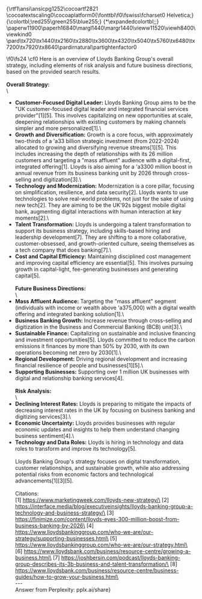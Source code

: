 {\rtf1\ansi\ansicpg1252\cocoartf2821
\cocoatextscaling0\cocoaplatform0{\fonttbl\f0\fswiss\fcharset0 Helvetica;}
{\colortbl;\red255\green255\blue255;}
{\*\expandedcolortbl;;}
\paperw11900\paperh16840\margl1440\margr1440\vieww11520\viewh8400\viewkind0
\pard\tx720\tx1440\tx2160\tx2880\tx3600\tx4320\tx5040\tx5760\tx6480\tx7200\tx7920\tx8640\pardirnatural\partightenfactor0

\f0\fs24 \cf0 Here is an overview of Lloyds Banking Group's overall strategy, including elements of risk analysis and future business directions, based on the provided search results.\
\
**Overall Strategy:**\
\
*   **Customer-Focused Digital Leader:** Lloyds Banking Group aims to be the "UK customer-focused digital leader and integrated financial services provider"[1][5]. This involves capitalizing on new opportunities at scale, deepening relationships with existing customers by making channels simpler and more personalized[1].\
*   **Growth and Diversification:** Growth is a core focus, with approximately two-thirds of a \'a33 billion strategic investment (from 2022-2024) allocated to growing and diversifying revenue streams[1][5]. This includes increasing the depth of relationships with its 26 million customers and targeting a "mass affluent" audience with a digital-first, integrated offering[1]. Lloyds is also aiming for a \'a3300 million boost in annual revenue from its business banking unit by 2026 through cross-selling and digitization[3].\
*   **Technology and Modernization:** Modernization is a core pillar, focusing on simplification, resilience, and data security[2]. Lloyds wants to use technologies to solve real-world problems, not just for the sake of using new tech[2]. They are aiming to be the UK\'92s biggest mobile digital bank, augmenting digital interactions with human interaction at key moments[2].\
*   **Talent Transformation:** Lloyds is undergoing a talent transformation to support its business strategy, including skills-based hiring and leadership development[7]. They are shifting to a more collaborative, customer-obsessed, and growth-oriented culture, seeing themselves as a tech company that does banking[7].\
*    **Cost and Capital Efficiency:** Maintaining disciplined cost management and improving capital efficiency are essential[5]. This involves pursuing growth in capital-light, fee-generating businesses and generating capital[5].\
\
**Future Business Directions:**\
\
*   **Mass Affluent Audience:** Targeting the "mass affluent" segment (individuals with income or wealth above \'a375,000) with a digital wealth offering and integrated banking solution[1].\
*   **Business Banking Growth:** Increase revenue through cross-selling and digitization in the Business and Commercial Banking (BCB) unit[3].\
*   **Sustainable Finance:** Capitalizing on sustainable and inclusive financing and investment opportunities[5]. Lloyds committed to reduce the carbon emissions it finances by more than 50% by 2030, with its own operations becoming net zero by 2030[1].\
*   **Regional Development:** Driving regional development and increasing financial resilience of people and businesses[1][5].\
*   **Supporting Businesses:** Supporting over 1 million UK businesses with digital and relationship banking services[4].\
\
**Risk Analysis:**\
\
*   **Declining Interest Rates:** Lloyds is preparing to mitigate the impacts of decreasing interest rates in the UK by focusing on business banking and digitizing services[3].\
*   **Economic Uncertainty:** Lloyds provides businesses with regular economic updates and insights to help them understand changing business sentiment[4].\
*   **Technology and Data Roles:** Lloyds is hiring in technology and data roles to transform and improve its technology[5].\
\
Lloyds Banking Group's strategy focuses on digital transformation, customer relationships, and sustainable growth, while also addressing potential risks from economic factors and technological advancements[1][3][5].\
\
Citations:\
[1] https://www.marketingweek.com/lloyds-new-strategy/\
[2] https://interface.media/blog/executiveinsights/lloyds-banking-group-a-technology-and-business-strategy/\
[3] https://finimize.com/content/lloyds-eyes-300-million-boost-from-business-banking-by-2026\
[4] https://www.lloydsbankinggroup.com/who-we-are/our-strategy/supporting-businesses.html\
[5] https://www.lloydsbankinggroup.com/who-we-are/our-strategy.html\
[6] https://www.lloydsbank.com/business/resource-centre/growing-a-business.html\
[7] https://joshbersin.com/podcast/lloyds-banking-group-describes-its-3b-business-and-talent-transformation/\
[8] https://www.lloydsbank.com/business/resource-centre/business-guides/how-to-grow-your-business.html\
\
---\
Answer from Perplexity: pplx.ai/share}